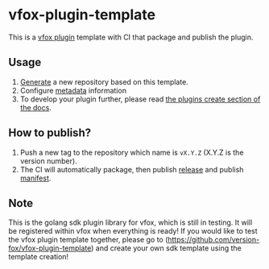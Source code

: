 # vfox-plugin-template

This is a [vfox plugin](https://vfox.lhan.me/plugins/create/howto.html) template with CI that package and publish the plugin.

## Usage

1. [Generate](https://github.com/version-fox/vfox-plugin-template/generate) a new repository based on this template.
2. Configure [metadata](https://github.com/version-fox/vfox-plugin-template/blob/main/metadata.lua) information
3. To develop your plugin further, please read [the plugins create section of the docs](https://vfox.lhan.me/plugins/create/howto.html).


## How to publish?

1. Push a new tag to the repository which name is `vX.Y.Z` (X.Y.Z is the version number).
2. The CI will automatically package, then publish [release](https://github.com/version-fox/vfox-plugin-template/releases/tag/v0.0.1) and publish [manifest](https://github.com/version-fox/vfox-plugin-template/releases/tag/manifest).
## Note
This is the golang sdk plugin library for vfox, which is still in testing. It will be registered within vfox when everything is ready! If you would like to test the vfox plugin template together, please go to (https://github.com/version-fox/vfox-plugin-template) and create your own sdk template using the template creation!
